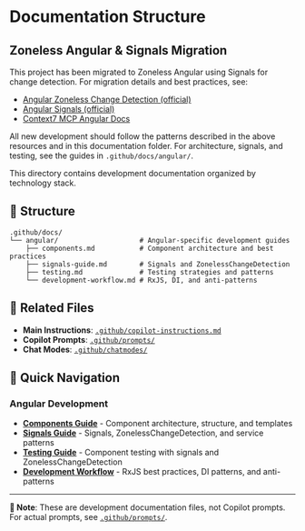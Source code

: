 
# Documentation Structure

## Zoneless Angular & Signals Migration

This project has been migrated to Zoneless Angular using Signals for change detection. For migration details and best practices, see:

- [Angular Zoneless Change Detection (official)](https://angular.dev/reference/change-detection/zoneless)
- [Angular Signals (official)](https://angular.dev/reference/signals)
- [Context7 MCP Angular Docs](/angular/angular)

All new development should follow the patterns described in the above resources and in this documentation folder. For architecture, signals, and testing, see the guides in `.github/docs/angular/`.

This directory contains development documentation organized by technology stack.

## 📂 Structure

```
.github/docs/
└── angular/                    # Angular-specific development guides
    ├── components.md           # Component architecture and best practices
    ├── signals-guide.md        # Signals and ZonelessChangeDetection
    ├── testing.md              # Testing strategies and patterns
    └── development-workflow.md # RxJS, DI, and anti-patterns
```

## 🔗 Related Files

- **Main Instructions**: [`.github/copilot-instructions.md`](../copilot-instructions.md)
- **Copilot Prompts**: [`.github/prompts/`](../prompts/)
- **Chat Modes**: [`.github/chatmodes/`](../chatmodes/)

## 📖 Quick Navigation

### Angular Development
- **[Components Guide](angular/components.md)** - Component architecture, structure, and templates
- **[Signals Guide](angular/signals-guide.md)** - Signals, ZonelessChangeDetection, and service patterns
- **[Testing Guide](angular/testing.md)** - Component testing with signals and ZonelessChangeDetection
- **[Development Workflow](angular/development-workflow.md)** - RxJS best practices, DI patterns, and anti-patterns

---

**📝 Note**: These are development documentation files, not Copilot prompts. For actual prompts, see [`.github/prompts/`](../prompts/).
